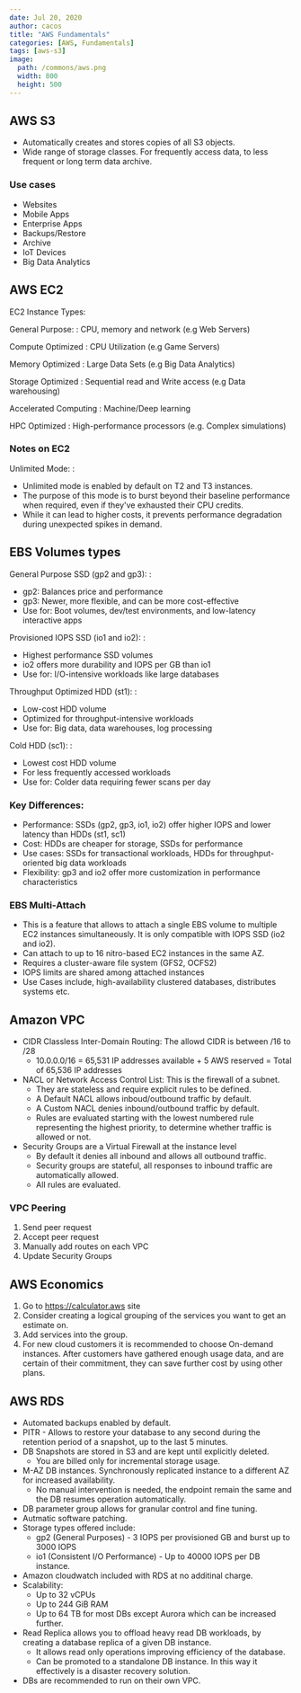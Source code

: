 ```yaml
---
date: Jul 20, 2020
author: cacos
title: "AWS Fundamentals"
categories: [AWS, Fundamentals]
tags: [aws-s3]
image:
  path: /commons/aws.png
  width: 800
  height: 500
---
```


## AWS S3

- Automatically creates and stores copies of all S3 objects.
- Wide range of storage classes. For frequently access data, to less frequent or long term data archive. 

### Use cases

- Websites
- Mobile Apps
- Enterprise Apps
- Backups/Restore
- Archive
- IoT Devices
- Big Data Analytics

## AWS EC2

EC2 Instance Types:

General Purpose:
  : CPU, memory and network (e.g Web Servers)

Compute Optimized
  : CPU Utilization (e.g Game Servers)

Memory Optimized
  : Large Data Sets (e.g Big Data Analytics)

Storage Optimized
  : Sequential read and Write access (e.g Data warehousing)

Accelerated Computing
  : Machine/Deep learning

HPC Optimized
  : High-performance processors (e.g. Complex simulations)

### Notes on EC2

Unlimited Mode:
  : 
  - Unlimited mode is enabled by default on T2 and T3 instances. 
  - The purpose of this mode is to burst beyond their baseline performance when required, even if they've exhausted their CPU credits. 
  - While it can lead to higher costs, it prevents performance degradation during unexpected spikes in demand.

## EBS Volumes types

General Purpose SSD (gp2 and gp3):
  : 
  - gp2: Balances price and performance
  - gp3: Newer, more flexible, and can be more cost-effective
  - Use for: Boot volumes, dev/test environments, and low-latency interactive apps

Provisioned IOPS SSD (io1 and io2):
  : 
  - Highest performance SSD volumes
  - io2 offers more durability and IOPS per GB than io1
  - Use for: I/O-intensive workloads like large databases

Throughput Optimized HDD (st1):
  : 
  - Low-cost HDD volume
  - Optimized for throughput-intensive workloads
  - Use for: Big data, data warehouses, log processing

Cold HDD (sc1):
  : 
  - Lowest cost HDD volume
  - For less frequently accessed workloads
  - Use for: Colder data requiring fewer scans per day

### Key Differences:

- Performance: SSDs (gp2, gp3, io1, io2) offer higher IOPS and lower latency than HDDs (st1, sc1)
- Cost: HDDs are cheaper for storage, SSDs for performance
- Use cases: SSDs for transactional workloads, HDDs for throughput-oriented big data workloads
- Flexibility: gp3 and io2 offer more customization in performance characteristics

### EBS Multi-Attach

- This is a feature that allows to attach a single EBS volume to multiple EC2 instances simultaneously. It is only compatible with IOPS SSD (io2 and io2).
- Can attach to up to 16 nitro-based EC2 instances in the same AZ.
- Requires a cluster-aware file system (GFS2, OCFS2)
- IOPS limits are shared among attached instances
- Use Cases include, high-availability clustered databases, distributes systems etc. 

## Amazon VPC

- CIDR Classless Inter-Domain Routing: The allowd CIDR is between /16 to /28
  - 10.0.0.0/16 = 65,531 IP addresses available + 5 AWS reserved = Total of 65,536 IP addresses
- NACL or Network Access Control List: This is the firewall of a subnet. 
  - They are stateless and require explicit rules to be defined. 
  - A Default NACL allows inboud/outbound traffic by default.
  - A Custom NACL denies inbound/outbound traffic by default.
  - Rules are evaluated starting with the lowest numbered rule representing the highest priority, to determine whether traffic is allowed or not. 
- Security Groups are a Virtual Firewall at the instance level
  - By default it denies all inbound and allows all outbound traffic.
  - Security groups are stateful, all responses to inbound traffic are automatically allowed. 
  - All rules are evaluated. 

### VPC Peering

1. Send peer request
2. Accept peer request
3. Manually add routes on each VPC
4. Update Security Groups


## AWS Economics

1. Go to https://calculator.aws site
2. Consider creating a logical grouping of the services you want to get an estimate on.
3. Add services into the group.
4. For new cloud customers it is recommended to choose On-demand instances. After customers have gathered enough usage data, and are certain of their commitment, they can save further cost by using other plans.

## AWS RDS

- Automated backups enabled by default. 
- PITR - Allows to restore your database to any second during the retention period of a snapshot, up to the last 5 minutes. 
- DB Snapshots are stored in S3 and are kept until explicitly deleted.
  - You are billed only for incremental storage usage. 
- M-AZ DB instances. Synchronously replicated instance to a different AZ for increased availability. 
  - No manual intervention is needed, the endpoint remain the same and the DB resumes operation automatically.
- DB parameter group allows for granular control and fine tuning. 
- Autmatic software patching.
- Storage types offered include: 
  - gp2 (General Purposes) - 3 IOPS per provisioned GB and burst up to 3000 IOPS
  - io1 (Consistent I/O Performance) - Up to 40000 IOPS per DB instance.
- Amazon cloudwatch included with RDS at no additinal charge. 
- Scalability:
  - Up to 32 vCPUs
  - Up to 244 GiB RAM
  - Up to 64 TB for most DBs except Aurora which can be increased further. 
- Read Replica allows you to offload heavy read DB workloads, by creating a database replica of a given DB instance. 
  - It allows read only operations improving efficiency of the database. 
  - Can be promoted to a standalone DB instance. In this way it effectively is a disaster recovery solution. 
- DBs are recommended to run on their own VPC. 
